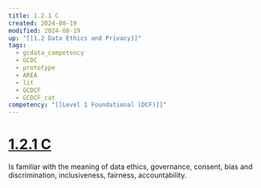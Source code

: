 ```yaml
---
title: 1.2.1 C
created: 2024-08-19
modified: 2024-08-19
up: "[[1.2 Data Ethics and Privacy]]"
tags:
  - gcdata_competency
  - GCDC
  - prototype
  - AREA
  - lit
  - GCDCF
  - GCDCF_cat
competency: "[[Level 1 Foundational (DCF)]]"
---
```

# [1.2.1 C](1.2.1%20C.md)
Is familiar with the meaning of data ethics, governance, consent, bias and discrimination, inclusiveness, fairness, accountability.
